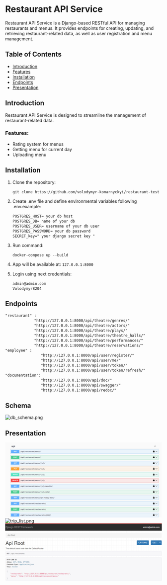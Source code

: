 # Restaurant API Service

Restaurant API Service is a Django-based RESTful API for managing restaurants and menus. It provides endpoints for creating, updating, and retrieving restaurant-related data, as well as user registration and menu management.

## Table of Contents
- [Introduction](#introduction)
- [Features](#features)
- [Installation](#installation)
- [Endpoints](#endpoints)
- [Presentation](#presentation)

## Introduction

Restaurant API Service is designed to streamline the management of restaurant-related data.

### Features:
- Rating system for menus
- Getting menu for current day
- Uploading menu

## Installation

1. Clone the repository:

   ```
   git clone https://github.com/volodymyr-komarnyckyi/restaurant-test
   ```
2. Create .env file and define environmental variables following .env.example:
   ```
   POSTGRES_HOST= your db host
   POSTGRES_DB= name of your db
   POSTGRES_USER= username of your db user
   POSTGRES_PASSWORD= your db password
   SECRET_key=" your django secret key "
   ```
3. Run command:
   ```
   docker-compose up --build
   ```
4. App will be available at: ```127.0.0.1:8000```
5. Login using next credentials:
   ```
   admin@admin.com
   Volodymyr8204
   ```
## Endpoints
   ```
   "restaurant" : 
                "http://127.0.0.1:8000/api/theatre/genres/"
                "http://127.0.0.1:8000/api/theatre/actors/"
                "http://127.0.0.1:8000/api/theatre/plays/"
                "http://127.0.0.1:8000/api/theatre/theatre_halls/"
                "http://127.0.0.1:8000/api/theatre/performances/"
                "http://127.0.0.1:8000/api/theatre/reservations/"
   "employee" : 
                   "http://127.0.0.1:8000/api/user/register/"
                   "http://127.0.0.1:8000/api/user/me/"
                   "http://127.0.0.1:8000/api/user/token/"
                   "http://127.0.0.1:8000/api/user/token/refresh/"
   "documentation": 
                   "http://127.0.0.1:8000/api/doc/"
                   "http://127.0.0.1:8000/api/swagger/"
                   "http://127.0.0.1:8000/api/redoc/"
   ```

## Schema
![db_schema.png](rest_db.png)

## Presentation
![swagger.png](swagger.png)
![trip_list.png](play_list.png)
![api_root.png](api_root.png)